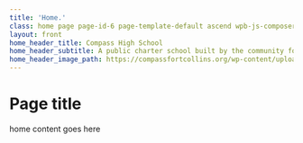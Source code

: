 ```yaml
---
title: 'Home.'
class: home page page-id-6 page-template-default ascend wpb-js-composer js-comp-ver-4.11.2 vc_responsive
layout: front
home_header_title: Compass High School
home_header_subtitle: A public charter school built by the community for the community.
home_header_image_path: https://compassfortcollins.org/wp-content/uploads/2016/05/IMG_3127-copy.jpg
---
```

# Page title

home content goes here
